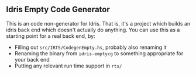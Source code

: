 Idris Empty Code Generator
--------------------------

This is an code non-generator for Idris. That is, it's a project which builds
an idris back end which doesn't actually do anything. You can use this as
a starting point for a real back end, by:

* Filling out `src/IRTS/CodegenEmpty.hs`, probably also renaming it
* Renaming the binary from `idris-emptycg` to something appropriate for
  your back end
* Putting any relevant run time support in `rts/`

